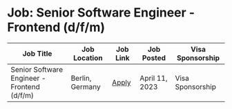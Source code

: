 # Job: Senior Software Engineer - Frontend (d/f/m)

| Job Title | Job Location | Job Link | Job Posted | Visa Sponsorship |
| --- | --- | --- | --- | --- |
| Senior Software Engineer - Frontend (d/f/m) | Berlin, Germany | [Apply](https://taxfix.de/en/careers/open-position/6642950002/) | April 11, 2023 | Visa Sponsorship |
